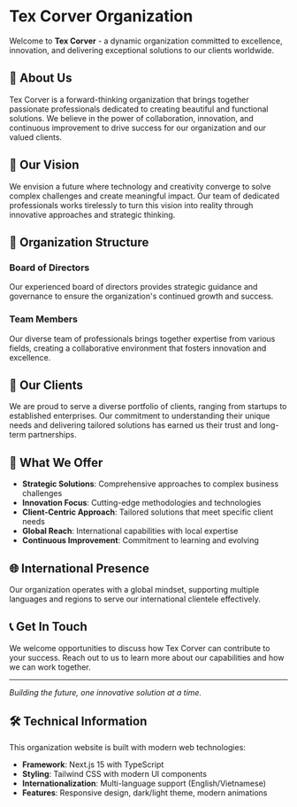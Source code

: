# Tex Corver Organization

Welcome to **Tex Corver** - a dynamic organization committed to excellence, innovation, and delivering exceptional solutions to our clients worldwide.

## 🌟 About Us

Tex Corver is a forward-thinking organization that brings together passionate professionals dedicated to creating beautiful and functional solutions. We believe in the power of collaboration, innovation, and continuous improvement to drive success for our organization and our valued clients.

## 🎯 Our Vision

We envision a future where technology and creativity converge to solve complex challenges and create meaningful impact. Our team of dedicated professionals works tirelessly to turn this vision into reality through innovative approaches and strategic thinking.

## 🏢 Organization Structure

### Board of Directors

Our experienced board of directors provides strategic guidance and governance to ensure the organization's continued growth and success.

### Team Members

Our diverse team of professionals brings together expertise from various fields, creating a collaborative environment that fosters innovation and excellence.

## 🤝 Our Clients

We are proud to serve a diverse portfolio of clients, ranging from startups to established enterprises. Our commitment to understanding their unique needs and delivering tailored solutions has earned us their trust and long-term partnerships.

## 🚀 What We Offer

- **Strategic Solutions**: Comprehensive approaches to complex business challenges
- **Innovation Focus**: Cutting-edge methodologies and technologies
- **Client-Centric Approach**: Tailored solutions that meet specific client needs
- **Global Reach**: International capabilities with local expertise
- **Continuous Improvement**: Commitment to learning and evolving

## 🌐 International Presence

Our organization operates with a global mindset, supporting multiple languages and regions to serve our international clientele effectively.

## 📞 Get In Touch

We welcome opportunities to discuss how Tex Corver can contribute to your success. Reach out to us to learn more about our capabilities and how we can work together.

---

*Building the future, one innovative solution at a time.*

## 🛠️ Technical Information

This organization website is built with modern web technologies:

- **Framework**: Next.js 15 with TypeScript
- **Styling**: Tailwind CSS with modern UI components
- **Internationalization**: Multi-language support (English/Vietnamese)
- **Features**: Responsive design, dark/light theme, modern animations
